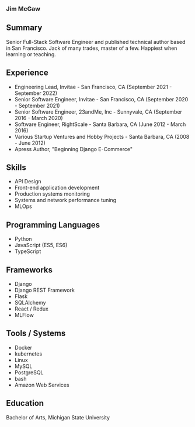 ### Jim McGaw

## Summary
Senior Full-Stack Software Engineer and published technical author based in San Francisco. Jack of many trades, master of a few. Happiest when learning or teaching.

## Experience
* Engineering Lead, Invitae - San Francisco, CA (September 2021 - September 2022)
* Senior Software Engineer, Invitae - San Francisco, CA (September 2020 - September 2021)
* Senior Software Engineer, 23andMe, Inc - Sunnyvale, CA (September 2016 - March 2020)
* Software Engineer, RightScale - Santa Barbara, CA (June 2012 - March 2016)
* Various Startup Ventures and Hobby Projects - Santa Barbara, CA (2008 - June 2012)
* Apress Author, "Beginning Django E-Commerce"

## Skills
* API Design
* Front-end application development
* Production systems monitoring
* Systems and network performance tuning
* MLOps

## Programming Languages
* Python
* JavaScript (ES5, ES6)
* TypeScript

## Frameworks
* Django
* Django REST Framework
* Flask
* SQLAlchemy
* React / Redux
* MLFlow

## Tools / Systems
* Docker
* kubernetes
* Linux
* MySQL
* PostgreSQL
* bash
* Amazon Web Services

## Education
Bachelor of Arts, Michigan State University
